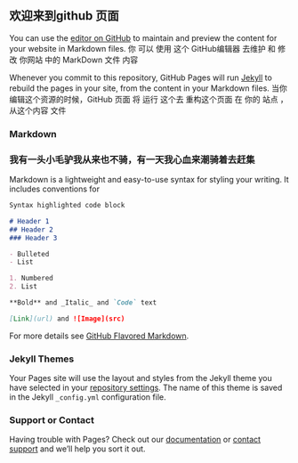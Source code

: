 ## 欢迎来到github 页面

You can use the [editor on GitHub](https://github.com/bigouzi/study.gethub.io/edit/gh-pages/index.md) to maintain and preview the content for your website in Markdown files.
你 可以 使用 这个 GitHub编辑器  去维护 和 修改 你网站 中的 MarkDown 文件 内容

Whenever you commit to this repository, GitHub Pages will run [Jekyll](https://jekyllrb.com/) to rebuild the pages in your site, from the content in your Markdown files.
当你编辑这个资源的时候，GitHub 页面 将 运行 这个去 重构这个页面 在 你的 站点 ，从这个内容 文件

### Markdown

### 我有一头小毛驴我从来也不骑，有一天我心血来潮骑着去赶集

Markdown is a lightweight and easy-to-use syntax for styling your writing. It includes conventions for

```markdown
Syntax highlighted code block

# Header 1
## Header 2
### Header 3

- Bulleted
- List

1. Numbered
2. List

**Bold** and _Italic_ and `Code` text

[Link](url) and ![Image](src)
```

For more details see [GitHub Flavored Markdown](https://guides.github.com/features/mastering-markdown/).

### Jekyll Themes

Your Pages site will use the layout and styles from the Jekyll theme you have selected in your [repository settings](https://github.com/bigouzi/study.gethub.io/settings). The name of this theme is saved in the Jekyll `_config.yml` configuration file.

### Support or Contact

Having trouble with Pages? Check out our [documentation](https://docs.github.com/categories/github-pages-basics/) or [contact support](https://github.com/contact) and we’ll help you sort it out.
